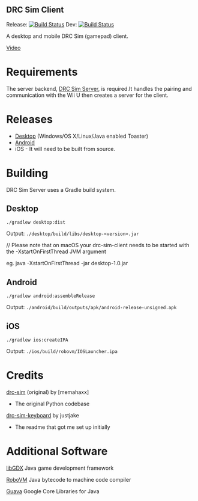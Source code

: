 DRC Sim Client
---

Release: [![Build Status](https://travis-ci.org/rolandoislas/drc-sim-client.svg?branch=master)](https://travis-ci.org/rolandoislas/drc-sim-client)
Dev: [![Build Status](https://travis-ci.org/rolandoislas/drc-sim-client.svg?branch=develop)](https://travis-ci.org/rolandoislas/drc-sim-client)

A desktop and mobile DRC Sim \(gamepad\) client.

[Video]

# Requirements

The server backend, [DRC Sim Server], is required.It handles the pairing 
and communication with the Wii U then creates a server for the client.

# Releases

- [Desktop] \(Windows/OS X/Linux/Java enabled Toaster\)
- [Android]
- iOS - It will need to be built from source.

# Building

DRC Sim Server uses a Gradle build system.

## Desktop

`./gradlew desktop:dist`

Output: `./desktop/build/libs/desktop-<version>.jar`

// Please note that on macOS your drc-sim-client needs to be started with the -XstartOnFirstThread JVM argument


eg. java -XstartOnFirstThread -jar desktop-1.0.jar

## Android

`./gradlew android:assembleRelease`

Output: `./android/build/outputs/apk/android-release-unsigned.apk`

## iOS

`./gradlew ios:createIPA`

Output: `./ios/build/robovm/IOSLauncher.ipa`

# Credits

[drc-sim] \(original\) by [memahaxx]
- The original Python codebase

[drc-sim-keyboard] by justjake
- The readme that got me set up initially

# Additional Software

[libGDX] Java game development framework

[RoboVM] Java bytecode to machine code compiler

[Guava] Google Core Libraries for Java



[drc-sim]: https://bitbucket.org/memahaxx/drc-sim
[drc-sim-keyboard]: https://github.com/justjake/drc-sim-keyboard
[libgdx]: https://libgdx.badlogicgames.com
[Desktop]: https://github.com/rolandoislas/drc-sim-client/releases
[Android]: https://play.google.com/store/apps/details?id=com.rolandoislas.drcsimclient
[DRC Sim Server]: https://github.com/rolandoislas/drc-sim
[Video]: https://www.youtube.com/watch?v=659kirZkmxg
[libGDX]: http://libgdx.badlogicgames.com/
[RoboVM]: https://robovm.com/
[Guava]: https://github.com/google/guava

